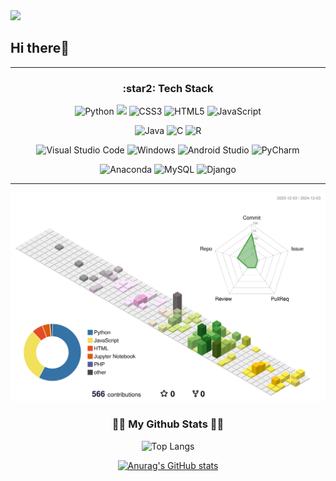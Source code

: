<img src="https://capsule-render.vercel.app/api?type=waving&color=auto&height=500&section=header&text=EUNSEO%20LEE&fontSize=90" />

## Hi there👋

<!--
**les0498/les0498** is a ✨ _special_ ✨ repository because its `README.md` (this file) appears on your GitHub profile.

Here are some ideas to get you started:

- 🔭 I’m currently working on ...
- 🌱 I’m currently learning ...
- 👯 I’m looking to collaborate on ...
- 🤔 I’m looking for help with ...
- 💬 Ask me about ...
- 📫 How to reach me: ...
- 😄 Pronouns: ...
- ⚡ Fun fact: ...
-->

<hr>



<div align="center">
<h3>:star2: Tech Stack</h3>

![Python](https://img.shields.io/badge/python-3670A0?style=flat-square&logo=python&logoColor=ffdd54) 
<img src="https://img.shields.io/badge/React-61DAFB?style=flat-square&logo=React&logoColor=white">
![CSS3](https://img.shields.io/badge/css3-%231572B6.svg?style=flat-square&logo=css3&logoColor=white) ![HTML5](https://img.shields.io/badge/html5-%23E34F26.svg?style=flat-square&logo=html5&logoColor=white) ![JavaScript](https://img.shields.io/badge/javascript-%23323330.svg?style=flat-square&logo=javascript&logoColor=%23F7DF1E) 

![Java](https://img.shields.io/badge/java-%23ED8B00.svg?style=flat-square&logo=openjdk&logoColor=white) 
![C](https://img.shields.io/badge/c-%2300599C.svg?style=flat-square&logo=c&logoColor=white) ![R](https://img.shields.io/badge/r-%23276DC3.svg?style=flat-square&logo=r&logoColor=white)

 ![Visual Studio Code](https://img.shields.io/badge/Visual%20Studio%20Code-0078d7.svg?style=flat-square&logo=visual-studio-code&logoColor=white)
![Windows](https://img.shields.io/badge/Windows-0078D6?style=flat-square&logo=windows&logoColor=white)
![Android Studio](https://img.shields.io/badge/Android%20Studio-3DDC84.svg?style=flat-square&logo=android-studio&logoColor=white) ![PyCharm](https://img.shields.io/badge/pycharm-143?style=flat-square&logo=pycharm&logoColor=black&color=black&labelColor=green)

![Anaconda](https://img.shields.io/badge/Anaconda-%2344A833.svg?style=flat-square&logo=anaconda&logoColor=white) 
![MySQL](https://img.shields.io/badge/mysql-%2300f.svg?style=flat-square&logo=mysql&logoColor=white)
![Django](https://img.shields.io/badge/django-%23092E20.svg?style=flat-square&logo=django&logoColor=white)


</div>
<hr>


<!-- 3D 잔디 이미지 -->
![](./profile-3d-contrib/profile-season-animate.svg)



<h3 align="center">👩‍💻 My Github Stats 👩‍💻</h3>
<div align="center">



![Top Langs](https://github-readme-stats.vercel.app/api/top-langs/?username=les0498&layout=compact&theme=cobalt)

[![Anurag's GitHub stats](https://github-readme-stats.vercel.app/api?username=les0498)](https://github.com/anuraghazra/github-readme-stats)

</div>

